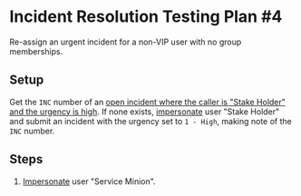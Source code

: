 # Incident Resolution Testing Plan #4

Re-assign an urgent incident for a non-VIP user with no group memberships.

## Setup

Get the `INC` number of an [open incident where the caller is "Stake Holder" and the urgency is high](https://usmskstage2.servicenowservices.com/now/nav/ui/classic/params/target/incident_list.do%3Fsysparm_query%3Dactive%253Dtrue%255Eincident_stateIN1%252C2%252C3%255Ecaller_id%253Db4f097932f22111004e4d3f62799b690%255Eurgency%253D1).
If none exists, [impersonate](../Impersonation.md) user "Stake Holder" and submit an incident with the urgency set to `1 - High`, making note of the `INC` number.

## Steps

1. [Impersonate](../Impersonation.md) user "Service Minion".
